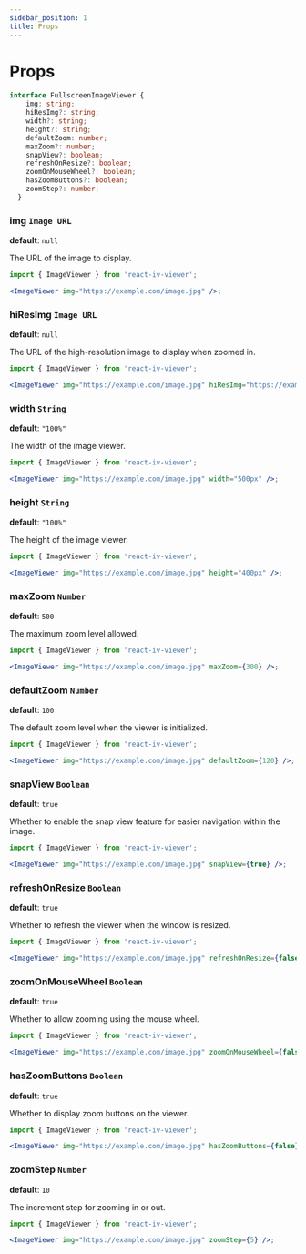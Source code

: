 ```yaml
---
sidebar_position: 1
title: Props
---
```


# Props

```ts
interface FullscreenImageViewer {
    img: string;
    hiResImg?: string;
    width?: string;
    height?: string;
    defaultZoom: number;
    maxZoom?: number;
    snapView?: boolean;
    refreshOnResize?: boolean;
    zoomOnMouseWheel?: boolean;
    hasZoomButtons?: boolean;
    zoomStep?: number;
  }
```

### img `Image URL`

**default**: `null`

The URL of the image to display.

```jsx
import { ImageViewer } from 'react-iv-viewer';

<ImageViewer img="https://example.com/image.jpg" />;
```

### hiResImg `Image URL`
**default**: `null`

The URL of the high-resolution image to display when zoomed in.

```jsx
import { ImageViewer } from 'react-iv-viewer';

<ImageViewer img="https://example.com/image.jpg" hiResImg="https://example.com/high-res-image.jpg" />;
```

### width `String`
**default**: `"100%"`

The width of the image viewer.

```jsx
import { ImageViewer } from 'react-iv-viewer';

<ImageViewer img="https://example.com/image.jpg" width="500px" />;
```
### height `String`
**default**: `"100%"`

The height of the image viewer.

```jsx
import { ImageViewer } from 'react-iv-viewer';

<ImageViewer img="https://example.com/image.jpg" height="400px" />;
```

### maxZoom `Number`
**default**: `500`

The maximum zoom level allowed.

```jsx
import { ImageViewer } from 'react-iv-viewer';

<ImageViewer img="https://example.com/image.jpg" maxZoom={300} />;
```

### defaultZoom `Number`
**default**: `100`

The default zoom level when the viewer is initialized.

```jsx
import { ImageViewer } from 'react-iv-viewer';

<ImageViewer img="https://example.com/image.jpg" defaultZoom={120} />;
```
### snapView `Boolean`
**default**: `true`

Whether to enable the snap view feature for easier navigation within the image.
```jsx
import { ImageViewer } from 'react-iv-viewer';

<ImageViewer img="https://example.com/image.jpg" snapView={true} />;
```

### refreshOnResize `Boolean`
**default**: `true`

Whether to refresh the viewer when the window is resized.
```jsx
import { ImageViewer } from 'react-iv-viewer';

<ImageViewer img="https://example.com/image.jpg" refreshOnResize={false} />;
```

### zoomOnMouseWheel `Boolean`
**default**: `true`

Whether to allow zooming using the mouse wheel.
```jsx
import { ImageViewer } from 'react-iv-viewer';

<ImageViewer img="https://example.com/image.jpg" zoomOnMouseWheel={false} />;
```

### hasZoomButtons `Boolean`
**default**: `true`

Whether to display zoom buttons on the viewer.
```jsx
import { ImageViewer } from 'react-iv-viewer';

<ImageViewer img="https://example.com/image.jpg" hasZoomButtons={false} />;
```

### zoomStep `Number`
**default**: `10`

The increment step for zooming in or out.
```jsx
import { ImageViewer } from 'react-iv-viewer';

<ImageViewer img="https://example.com/image.jpg" zoomStep={5} />;
```